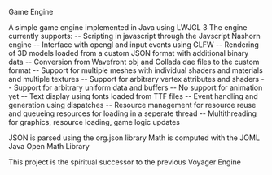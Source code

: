 Game Engine

A simple game engine implemented in Java using LWJGL 3
The engine currently supports:
-- Scripting in javascript through the Javscript Nashorn engine
-- Interface with opengl and input events using GLFW
-- Rendering of 3D models loaded from a custom JSON format with additional binary data
    -- Conversion from Wavefront obj and Collada dae files to the custom format
    -- Support for multiple meshes with individual shaders and materials and multiple textures
    -- Support for arbitrary vertex attributes and shaders
    -- Support for arbitrary uniform data and buffers
    -- No support for animation yet
-- Text display using fonts loaded from TTF files
-- Event handling and generation using dispatches
-- Resource management for resource reuse and queueing resources for loading in a seperate thread
-- Multithreading for graphics, resource loading, game logic updates

JSON is parsed using the org.json library
Math is computed with the JOML Java Open Math Library


This project is the spiritual successor to the previous Voyager Engine
